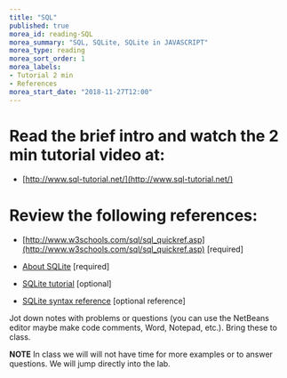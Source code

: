 ```yaml
---
title: "SQL"
published: true
morea_id: reading-SQL
morea_summary: "SQL, SQLite, SQLite in JAVASCRIPT"
morea_type: reading
morea_sort_order: 1
morea_labels:
- Tutorial 2 min
- References
morea_start_date: "2018-11-27T12:00"
---
```


# Read the brief intro and watch the 2 min tutorial video at: 

 - [http://www.sql-tutorial.net/](http://www.sql-tutorial.net/)

# Review the following references:

 - [http://www.w3schools.com/sql/sql_quickref.asp](http://www.w3schools.com/sql/sql_quickref.asp) [required]

 - [About SQLite](https://www.sqlite.org/about.html) [required]
 
 - [SQLite tutorial](http://www.tutorialspoint.com/sqlite/sqlite_php.htm) [optional]

 - [SQLite syntax reference](https://www.sqlite.org/lang.html) [optional reference]
 
Jot down notes with problems or questions (you can use the NetBeans editor maybe make code comments, Word, Notepad, etc.). Bring these to class.

**NOTE** In class we will will not have time for more examples or to answer questions. We will jump directly into the lab.